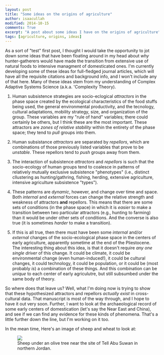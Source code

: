 ```yaml
---
layout: post
title: "Some ideas on the origins of agriculture"
author: isaacullah
modified: 2014-10-15
comments: True
excerpt: "A post about some ideas I have on the origins of agriculture"
tags: [agriculture, origins, ideas]
---
```


As a sort of "test" first post, I thought I would take the opportunity to jot down some ideas that have been floating around in my head about *why* hunter-gatherers would have made the transition from extensive use of natural foods to intensive managment of domesticated ones. I'm currently developing some of these ideas for full-fledged journal articles, which will have all the requisite citations and background info, and I won't include any of that here. Many of these ideas stem from my understanding of Complex Adaptive Systems Science (a.k.a. 'Complexity Theory).

1. Human subsistence strategies are socio-eclogical *attractors* in the phase space created by the ecological characteristics of the food stuffs being used, the general environmental productivity, and the tecnology, cultural adaptations, mobility strategy, size, and organization of the group. These variables are my "rule of hand" variables; there could certainly be others, but I think these are the most important. These attractors are *zones of relative stability* within the entirety of the phase space; they tend to *pull* groups into them.

2. Human subsistance *attractors* are separated by *repellors*, which are combinations of those previously listed variables that prove to be *unstable*. These repellors tend to *push* groups away from them.

3. The interaction of subsistence *attractors* and *repellors* is such that the socio-ecology of human groups tend to coalesce in patterns of relatively mutually exclusive subsistence "phenotypes" (i.e., distinct cllustering as hunting/gathring, fishing, herding, extensive agriculture, intensive agriculture subsistence "types").

4. These patterns are *dynamic*, however, and change over time and space. Both *internal* and *external* forces can change the relative strength and weakness of attractors **and** repellors. This means that there are some sets of conditions (in the phase space) in which it is *easier* to make a transition between two particular attractors (e.g., hunting to farming) than it would be under other sets of conditions. And the converse is also true (it is sometimes *harder* to make a transition).

5. If this is all true, then there must have been some *internal* and/or *external* changes of the socio-ecological phase space in the centers of early agriculture, apparently sometime at the end of the Pliestocene. The interesting thing about this idea, is that it doesn't require *any one single driver* of this change. It could be climate, it could be environmental change (even human-induced!), it could be cultural changes, it could technology, it could be population, or it could be (most probably *is*) a combination of these things. And this combination can be *unique* to each center of early agriculutre, but still subsumbed under the same body of theory.

So where does that leave us? Well, what I'm doing now is trying to show that these hypothesized attractors and repellors *actually exist* in cross-cultural data. That manuscript is most of the way through, and I hope to have it out very soon. Further, I want to look at the archaeological record of some early centers of domestication (let's say the Near East and China), and see if we can find any evidence for these kinds of phenomena. That's a little further down the line, but I'm working on it too.

In the mean time, Here's an image of sheep and wheat to look at:
<figure>
	<a href="/images/Sheep_under_olive_tree.png"><img src="/images/Sheep_under_olive_tree.png"></a>
	<figcaption>Sheep under an olive tree near the site of Tell Abu Suwan in northern Jordan.</figcaption>
</figure>



